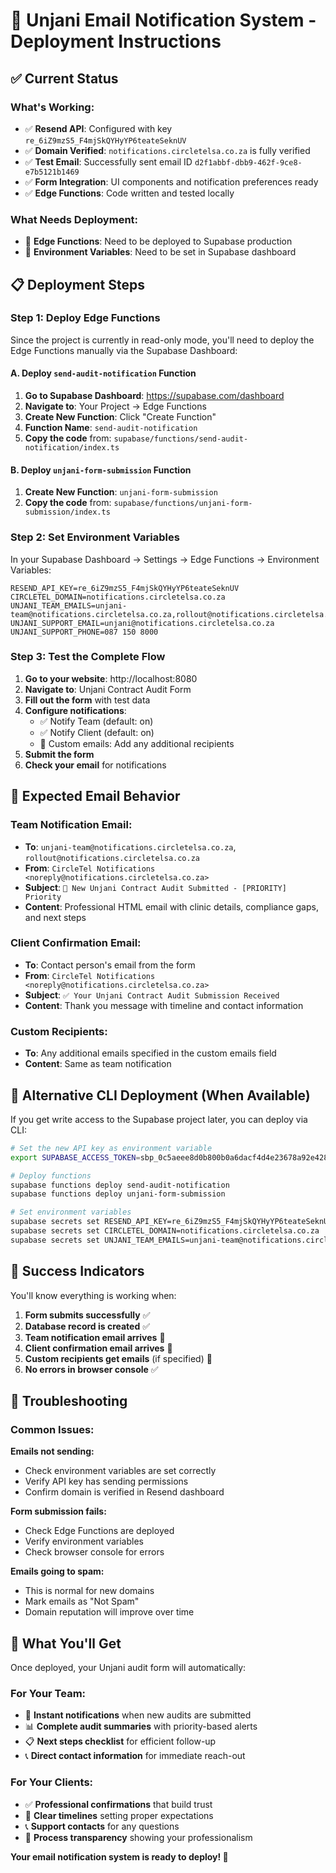 # 🚀 Unjani Email Notification System - Deployment Instructions

## ✅ Current Status

### What's Working:
- ✅ **Resend API**: Configured with key `re_6iZ9mzS5_F4mjSkQYHyYP6teateSeknUV`
- ✅ **Domain Verified**: `notifications.circletelsa.co.za` is fully verified
- ✅ **Test Email**: Successfully sent email ID `d2f1abbf-dbb9-462f-9ce8-e7b5121b1469`
- ✅ **Form Integration**: UI components and notification preferences ready
- ✅ **Edge Functions**: Code written and tested locally

### What Needs Deployment:
- 🔄 **Edge Functions**: Need to be deployed to Supabase production
- 🔄 **Environment Variables**: Need to be set in Supabase dashboard

## 📋 Deployment Steps

### Step 1: Deploy Edge Functions

Since the project is currently in read-only mode, you'll need to deploy the Edge Functions manually via the Supabase Dashboard:

#### A. Deploy `send-audit-notification` Function

1. **Go to Supabase Dashboard**: https://supabase.com/dashboard
2. **Navigate to**: Your Project → Edge Functions
3. **Create New Function**: Click "Create Function"
4. **Function Name**: `send-audit-notification`
5. **Copy the code** from: `supabase/functions/send-audit-notification/index.ts`

#### B. Deploy `unjani-form-submission` Function

1. **Create New Function**: `unjani-form-submission`
2. **Copy the code** from: `supabase/functions/unjani-form-submission/index.ts`

### Step 2: Set Environment Variables

In your Supabase Dashboard → Settings → Edge Functions → Environment Variables:

```env
RESEND_API_KEY=re_6iZ9mzS5_F4mjSkQYHyYP6teateSeknUV
CIRCLETEL_DOMAIN=notifications.circletelsa.co.za
UNJANI_TEAM_EMAILS=unjani-team@notifications.circletelsa.co.za,rollout@notifications.circletelsa.co.za
UNJANI_SUPPORT_EMAIL=unjani@notifications.circletelsa.co.za
UNJANI_SUPPORT_PHONE=087 150 8000
```

### Step 3: Test the Complete Flow

1. **Go to your website**: http://localhost:8080
2. **Navigate to**: Unjani Contract Audit Form
3. **Fill out the form** with test data
4. **Configure notifications**:
   - ✅ Notify Team (default: on)
   - ✅ Notify Client (default: on)
   - 📧 Custom emails: Add any additional recipients
5. **Submit the form**
6. **Check your email** for notifications

## 📧 Expected Email Behavior

### Team Notification Email:
- **To**: `unjani-team@notifications.circletelsa.co.za`, `rollout@notifications.circletelsa.co.za`
- **From**: `CircleTel Notifications <noreply@notifications.circletelsa.co.za>`
- **Subject**: `🏥 New Unjani Contract Audit Submitted - [PRIORITY] Priority`
- **Content**: Professional HTML email with clinic details, compliance gaps, and next steps

### Client Confirmation Email:
- **To**: Contact person's email from the form
- **From**: `CircleTel Notifications <noreply@notifications.circletelsa.co.za>`
- **Subject**: `✅ Your Unjani Contract Audit Submission Received`
- **Content**: Thank you message with timeline and contact information

### Custom Recipients:
- **To**: Any additional emails specified in the custom emails field
- **Content**: Same as team notification

## 🔧 Alternative CLI Deployment (When Available)

If you get write access to the Supabase project later, you can deploy via CLI:

```bash
# Set the new API key as environment variable
export SUPABASE_ACCESS_TOKEN=sbp_0c5aeee8d0b800b0a6dacf4d4e23678a92e4282d

# Deploy functions
supabase functions deploy send-audit-notification
supabase functions deploy unjani-form-submission

# Set environment variables
supabase secrets set RESEND_API_KEY=re_6iZ9mzS5_F4mjSkQYHyYP6teateSeknUV
supabase secrets set CIRCLETEL_DOMAIN=notifications.circletelsa.co.za
supabase secrets set UNJANI_TEAM_EMAILS=unjani-team@notifications.circletelsa.co.za,rollout@notifications.circletelsa.co.za
```

## 🎯 Success Indicators

You'll know everything is working when:

1. **Form submits successfully** ✅
2. **Database record is created** ✅
3. **Team notification email arrives** 📧
4. **Client confirmation email arrives** 📧
5. **Custom recipients get emails** (if specified) 📧
6. **No errors in browser console** ✅

## 📝 Troubleshooting

### Common Issues:

**Emails not sending:**
- Check environment variables are set correctly
- Verify API key has sending permissions
- Confirm domain is verified in Resend dashboard

**Form submission fails:**
- Check Edge Functions are deployed
- Verify environment variables
- Check browser console for errors

**Emails going to spam:**
- This is normal for new domains
- Mark emails as "Not Spam"
- Domain reputation will improve over time

## 🎉 What You'll Get

Once deployed, your Unjani audit form will automatically:

### For Your Team:
- 🚨 **Instant notifications** when new audits are submitted
- 📊 **Complete audit summaries** with priority-based alerts
- 📋 **Next steps checklist** for efficient follow-up
- 📞 **Direct contact information** for immediate reach-out

### For Your Clients:
- ✅ **Professional confirmations** that build trust
- 📅 **Clear timelines** setting proper expectations
- 📞 **Support contacts** for any questions
- 🔄 **Process transparency** showing your professionalism

**Your email notification system is ready to deploy! 🚀**